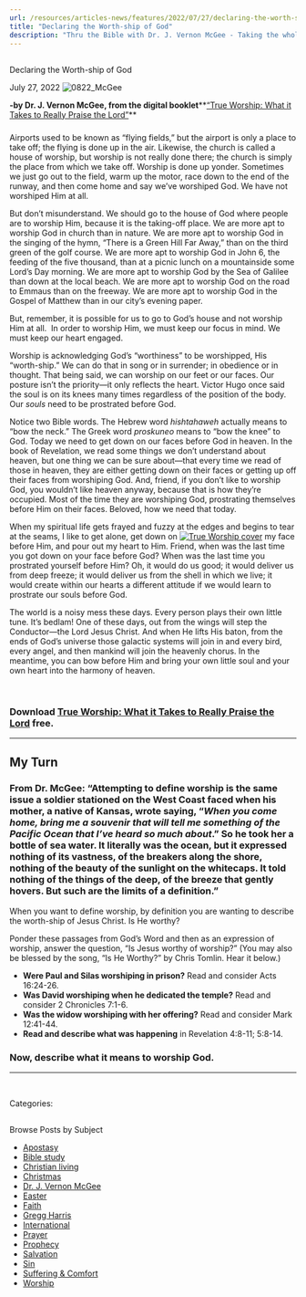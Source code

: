 ```yaml
---
url: /resources/articles-news/features/2022/07/27/declaring-the-worth-ship-of-god
title: "Declaring the Worth-ship of God"
description: "Thru the Bible with Dr. J. Vernon McGee - Taking the whole Word to the whole world"
---
```







## 
 Declaring the Worth-ship of God


July 27, 2022
![](https://www.ttb.org/images/default-source/features-and-news/0822_mcgeede6c46cf-c75f-44cc-a0c5-ae46e2b5b7c2.jpg?sfvrsn=38541816_1 "0822_McGee")




**-by Dr. J. Vernon McGee, from the digital booklet****[“True Worship: What it Takes to Really Praise the Lord”](/docs/default-source/booklets/ttb_true-worship.pdf?sfvrsn=48671816_2)**

### 

### 

Airports used to be known as “flying fields,” but the airport is only a place to take off; the flying is done up in the air. Likewise, the church is called a house of worship, but worship is not really done there; the church is simply the place from which we take off. Worship is done up yonder. Sometimes we just go out to the field, warm up the motor, race down to the end of the runway, and then come home and say we’ve worshiped God. We have not worshiped Him at all. 

But don’t misunderstand. We should go to the house of God where people are to worship Him, because it is the taking-off place. We are more apt to worship God in church than in nature. We are more apt to worship God in the singing of the hymn, “There is a Green Hill Far Away,” than on the third green of the golf course. We are more apt to worship God in John 6, the feeding of the five thousand, than at a picnic lunch on a mountainside some Lord’s Day morning. We are more apt to worship God by the Sea of Galilee than down at the local beach. We are more apt to worship God on the road to Emmaus than on the freeway. We are more apt to worship God in the Gospel of Matthew than in our city’s evening paper. 

But, remember, it is possible for us to go to God’s house and not worship Him at all.  In order to worship Him, we must keep our focus in mind. We must keep our heart engaged. 

Worship is acknowledging God’s “worthiness” to be worshipped, His “worth-ship.” We can do that in song or in surrender; in obedience or in thought. That being said, we can worship on our feet or our faces. Our posture isn’t the priority—it only reflects the heart. Victor Hugo once said the soul is on its knees many times regardless of the position of the body. Our *souls* need to be prostrated before God.

Notice two Bible words. The Hebrew word *hishtahaweh* actually means to “bow the neck.” The Greek word *proskuneo* means to “bow the knee” to God. Today we need to get down on our faces before God in heaven. In the book of Revelation, we read some things we don’t understand about heaven, but one thing we can be sure about—that every time we read of those in heaven, they are either getting down on their faces or getting up off their faces from worshiping God. And, friend, if you don’t like to worship God, you wouldn’t like heaven anyway, because that is how they’re occupied. Most of the time they are worshiping God, prostrating themselves before Him on their faces. Beloved, how we need that today.

When my spiritual life gets frayed and fuzzy at the edges and begins to tear at the seams, I like to get alone, get down on [![True Worship cover](/images/default-source/booklet-covers/true-worship-cover.jpg?sfvrsn=5f591816_0)](/docs/default-source/booklets/ttb_true-worship.pdf?sfvrsn=48671816_2) my face before Him, and pour out my heart to Him. Friend, when was the last time you got down on your face before God? When was the last time you prostrated yourself before Him? Oh, it would do us good; it would deliver us from deep freeze; it would deliver us from the shell in which we live; it would create within our hearts a different attitude if we would learn to prostrate our souls before God.

The world is a noisy mess these days. Every person plays their own little tune. It’s bedlam! One of these days, out from the wings will step the Conductor—the Lord Jesus Christ. And when He lifts His baton, from the ends of God’s universe those galactic systems will join in and every bird, every angel, and then mankind will join the heavenly chorus. In the meantime, you can bow before Him and bring your own little soul and your own heart into the harmony of heaven.

 

### Download [True Worship: What it Takes to Really Praise the Lord](/docs/default-source/booklets/ttb_true-worship.pdf?sfvrsn=48671816_2) free.



---

## My Turn

### 

### 

### From Dr. McGee: “Attempting to define worship is the same issue a soldier stationed on the West Coast faced when his mother, a native of Kansas, wrote saying, “*When you come home, bring me a souvenir that will tell me something of the Pacific Ocean that I’ve heard so much about*.” So he took her a bottle of sea water. It literally was the ocean, but it expressed nothing of its vastness, of the breakers along the shore, nothing of the beauty of the sunlight on the whitecaps. It told nothing of the things of the deep, of the breeze that gently hovers. But such are the limits of a definition.”

When you want to define worship, by definition you are wanting to describe the worth-ship of Jesus Christ. Is He worthy? 

Ponder these passages from God’s Word and then as an expression of worship, answer the question, “Is Jesus worthy of worship?” (You may also be blessed by the song, “Is He Worthy?” by Chris Tomlin. Hear it below.)

* **Were Paul and Silas worshiping in prison?** Read and consider Acts 16:24-26.
* **Was David worshiping when he dedicated the temple?** Read and consider 2 Chronicles 7:1-6.
* **Was the widow worshiping with her offering?** Read and consider Mark 12:41-44.
* **Read and describe what was happening** in Revelation 4:8-11; 5:8-14.

### Now, describe what it means to worship God.




---




 



Categories: 









## 
 Browse Posts by Subject


* [Apostasy](/resources/articles-news/-in-tags/tags/Apostasy)
* [Bible study](/resources/articles-news/-in-tags/tags/Bible-study)
* [Christian living](/resources/articles-news/-in-tags/tags/Christian-living)
* [Christmas](/resources/articles-news/-in-tags/tags/Christmas)
* [Dr. J. Vernon McGee](/resources/articles-news/-in-tags/tags/Dr-J-Vernon-McGee)
* [Easter](/resources/articles-news/-in-tags/tags/easter)
* [Faith](/resources/articles-news/-in-tags/tags/Faith)
* [Gregg Harris](/resources/articles-news/-in-tags/tags/Gregg-Harris)
* [International](/resources/articles-news/-in-tags/tags/International)
* [Prayer](/resources/articles-news/-in-tags/tags/prayer)
* [Prophecy](/resources/articles-news/-in-tags/tags/Prophecy)
* [Salvation](/resources/articles-news/-in-tags/tags/Salvation)
* [Sin](/resources/articles-news/-in-tags/tags/sin)
* [Suffering & Comfort](/resources/articles-news/-in-tags/tags/Suffering-Comfort)
* [Worship](/resources/articles-news/-in-tags/tags/worship)






